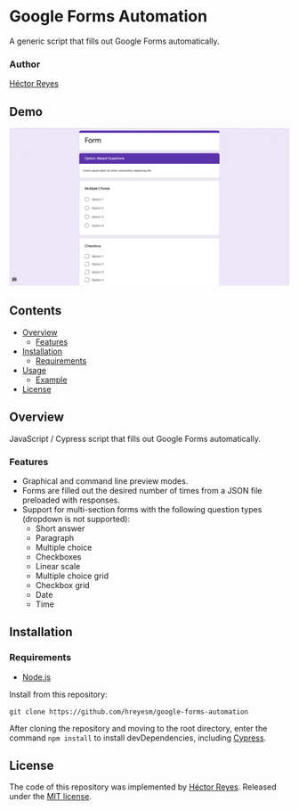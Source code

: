 # Google Forms Automation
A generic script that fills out Google Forms automatically.

### Author
[Héctor Reyes](https://github.com/hreyesm)

## Demo
![Demo](./img/demo.gif)

## Contents
* [Overview](#overview)
  * [Features](#features)
* [Installation](#installation)
  * [Requirements](#requirements)
* [Usage](#usage)
  * [Example](#example)
* [License](#license)

## Overview
JavaScript / Cypress script that fills out Google Forms automatically.

### Features
* Graphical and command line preview modes.
* Forms are filled out the desired number of times from a JSON file preloaded with responses.
* Support for multi-section forms with the following question types (dropdown is not supported):
  * Short answer
  * Paragraph
  * Multiple choice
  * Checkboxes
  * Linear scale
  * Multiple choice grid
  * Checkbox grid
  * Date
  * Time
 
## Installation

### Requirements
* [Node.js](https://nodejs.org/en/)

Install from this repository:
```
git clone https://github.com/hreyesm/google-forms-automation
```

After cloning the repository and moving to the root directory, enter the command `npm install` to install devDependencies, including [Cypress](https://www.cypress.io/).

## License
The code of this repository was implemented by [Héctor Reyes](https://github.com/hreyesm). Released under the [MIT license](./LICENSE).
